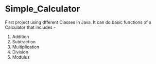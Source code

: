 # Simple_Calculator
First project using dfferent Classes in Java.
It can do basic functions of a Calculator that includes -
1. Addition
2. Subtraction
3. Multiplication
4. Division
5. Modulus
